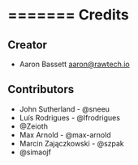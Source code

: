 =======
Credits
=======

Creator
-------

* Aaron Bassett <aaron@rawtech.io>

Contributors
------------

* John Sutherland - @sneeu
* Luís Rodrigues - @lfrodrigues
* @Zeioth
* Max Arnold - @max-arnold
* Marcin Zajączkowski - @szpak
* @simaojf
